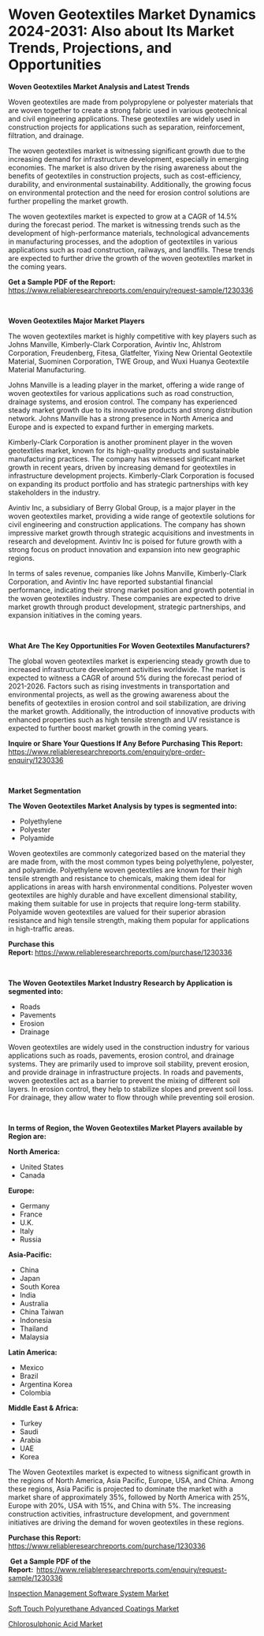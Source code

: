 <p><h1>Woven Geotextiles Market Dynamics 2024-2031: Also about Its Market Trends, Projections, and Opportunities</h1></p><p><strong>Woven Geotextiles Market Analysis and Latest Trends</strong></p>
<p><p>Woven geotextiles are made from polypropylene or polyester materials that are woven together to create a strong fabric used in various geotechnical and civil engineering applications. These geotextiles are widely used in construction projects for applications such as separation, reinforcement, filtration, and drainage.</p><p>The woven geotextiles market is witnessing significant growth due to the increasing demand for infrastructure development, especially in emerging economies. The market is also driven by the rising awareness about the benefits of geotextiles in construction projects, such as cost-efficiency, durability, and environmental sustainability. Additionally, the growing focus on environmental protection and the need for erosion control solutions are further propelling the market growth.</p><p>The woven geotextiles market is expected to grow at a CAGR of 14.5% during the forecast period. The market is witnessing trends such as the development of high-performance materials, technological advancements in manufacturing processes, and the adoption of geotextiles in various applications such as road construction, railways, and landfills. These trends are expected to further drive the growth of the woven geotextiles market in the coming years.</p></p>
<p><strong>Get a Sample PDF of the Report:&nbsp;</strong> <a href="https://www.reliableresearchreports.com/enquiry/request-sample/1230336">https://www.reliableresearchreports.com/enquiry/request-sample/1230336</a></p>
<p>&nbsp;</p>
<p><strong>Woven Geotextiles Major Market Players</strong></p>
<p><p>The woven geotextiles market is highly competitive with key players such as Johns Manville, Kimberly-Clark Corporation, Avintiv Inc, Ahlstrom Corporation, Freudenberg, Fitesa, Glatfelter, Yixing New Oriental Geotextile Material, Suominen Corporation, TWE Group, and Wuxi Huanya Geotextile Material Manufacturing.</p><p>Johns Manville is a leading player in the market, offering a wide range of woven geotextiles for various applications such as road construction, drainage systems, and erosion control. The company has experienced steady market growth due to its innovative products and strong distribution network. Johns Manville has a strong presence in North America and Europe and is expected to expand further in emerging markets.</p><p>Kimberly-Clark Corporation is another prominent player in the woven geotextiles market, known for its high-quality products and sustainable manufacturing practices. The company has witnessed significant market growth in recent years, driven by increasing demand for geotextiles in infrastructure development projects. Kimberly-Clark Corporation is focused on expanding its product portfolio and has strategic partnerships with key stakeholders in the industry.</p><p>Avintiv Inc, a subsidiary of Berry Global Group, is a major player in the woven geotextiles market, providing a wide range of geotextile solutions for civil engineering and construction applications. The company has shown impressive market growth through strategic acquisitions and investments in research and development. Avintiv Inc is poised for future growth with a strong focus on product innovation and expansion into new geographic regions.</p><p>In terms of sales revenue, companies like Johns Manville, Kimberly-Clark Corporation, and Avintiv Inc have reported substantial financial performance, indicating their strong market position and growth potential in the woven geotextiles industry. These companies are expected to drive market growth through product development, strategic partnerships, and expansion initiatives in the coming years.</p></p>
<p>&nbsp;</p>
<p><strong>What Are The Key Opportunities For Woven Geotextiles Manufacturers?</strong></p>
<p><p>The global woven geotextiles market is experiencing steady growth due to increased infrastructure development activities worldwide. The market is expected to witness a CAGR of around 5% during the forecast period of 2021-2026. Factors such as rising investments in transportation and environmental projects, as well as the growing awareness about the benefits of geotextiles in erosion control and soil stabilization, are driving the market growth. Additionally, the introduction of innovative products with enhanced properties such as high tensile strength and UV resistance is expected to further boost market growth in the coming years.</p></p>
<p><strong>Inquire or Share Your Questions If Any Before Purchasing This Report:</strong> <a href="https://www.reliableresearchreports.com/enquiry/pre-order-enquiry/1230336">https://www.reliableresearchreports.com/enquiry/pre-order-enquiry/1230336</a></p>
<p>&nbsp;</p>
<p><strong>Market Segmentation</strong></p>
<p><strong>The Woven Geotextiles Market Analysis by types is segmented into:</strong></p>
<p><ul><li>Polyethylene</li><li>Polyester</li><li>Polyamide</li></ul></p>
<p><p>Woven geotextiles are commonly categorized based on the material they are made from, with the most common types being polyethylene, polyester, and polyamide. Polyethylene woven geotextiles are known for their high tensile strength and resistance to chemicals, making them ideal for applications in areas with harsh environmental conditions. Polyester woven geotextiles are highly durable and have excellent dimensional stability, making them suitable for use in projects that require long-term stability. Polyamide woven geotextiles are valued for their superior abrasion resistance and high tensile strength, making them popular for applications in high-traffic areas.</p></p>
<p><strong>Purchase this Report:&nbsp;</strong><a href="https://www.reliableresearchreports.com/purchase/1230336">https://www.reliableresearchreports.com/purchase/1230336</a></p>
<p>&nbsp;</p>
<p><strong>The Woven Geotextiles Market Industry Research by Application is segmented into:</strong></p>
<p><ul><li>Roads</li><li>Pavements</li><li>Erosion</li><li>Drainage</li></ul></p>
<p><p>Woven geotextiles are widely used in the construction industry for various applications such as roads, pavements, erosion control, and drainage systems. They are primarily used to improve soil stability, prevent erosion, and provide drainage in infrastructure projects. In roads and pavements, woven geotextiles act as a barrier to prevent the mixing of different soil layers. In erosion control, they help to stabilize slopes and prevent soil loss. For drainage, they allow water to flow through while preventing soil erosion.</p></p>
<p>&nbsp;</p>
<p><strong>In terms of Region, the Woven Geotextiles Market Players available by Region are:</strong></p>
<p>
    <p> <strong> North America: </strong>
        <ul>
            <li>United States</li>
            <li>Canada</li>
        </ul>
        </p> 
    <p> <strong> Europe: </strong>
        <ul>
            <li>Germany</li>
            <li>France</li>
            <li>U.K.</li>
            <li>Italy</li>
            <li>Russia</li>
        </ul>
        </p> 
    <p> <strong> Asia-Pacific: </strong>
        <ul>
            <li>China</li>
            <li>Japan</li>
            <li>South Korea</li>
            <li>India</li>
            <li>Australia</li>
            <li>China Taiwan</li>
            <li>Indonesia</li>
            <li>Thailand</li>
            <li>Malaysia</li>
        </ul>
        </p> 
    <p> <strong> Latin America: </strong>
        <ul>
            <li>Mexico</li>
            <li>Brazil</li>
            <li>Argentina Korea</li>
            <li>Colombia</li>
        </ul>
        </p> 
    <p> <strong> Middle East & Africa: </strong>
        <ul>
            <li>Turkey</li>
            <li>Saudi</li>
            <li>Arabia</li>
            <li>UAE</li>
            <li>Korea</li>
        </ul>
    </p>
    </p>
<p><p>The Woven Geotextiles market is expected to witness significant growth in the regions of North America, Asia Pacific, Europe, USA, and China. Among these regions, Asia Pacific is projected to dominate the market with a market share of approximately 35%, followed by North America with 25%, Europe with 20%, USA with 15%, and China with 5%. The increasing construction activities, infrastructure development, and government initiatives are driving the demand for woven geotextiles in these regions.</p></p>
<p><strong>Purchase this Report: </strong><a href="https://www.reliableresearchreports.com/purchase/1230336">https://www.reliableresearchreports.com/purchase/1230336</a></p>
<p>&nbsp;<strong>Get a Sample PDF of the Report:&nbsp;&nbsp;</strong><a href="https://www.reliableresearchreports.com/enquiry/request-sample/1230336">https://www.reliableresearchreports.com/enquiry/request-sample/1230336</a></p>
<p><strong></strong></p>
<p><p><a href="https://view.publitas.com/reportprime-1/inspection-management-software-system-market-size-growth-and-forecast-from-2023-2030/">Inspection Management Software System Market</a></p><p><a href="https://view.publitas.com/reportprime-1/soft-touch-polyurethane-advanced-coatings-market-size-growth-outlook-from-2023-to-2030-projecting-at-markets-trends-analysis-by-application-regional-outlook-and-revenue/">Soft Touch Polyurethane Advanced Coatings Market</a></p><p><a href="https://github.com/nicholepatriciadoylenwnrjr0/Market-Research-Report-List-1/blob/main/chlorosulphonic-acid-market.md">Chlorosulphonic Acid Market</a></p></p>
